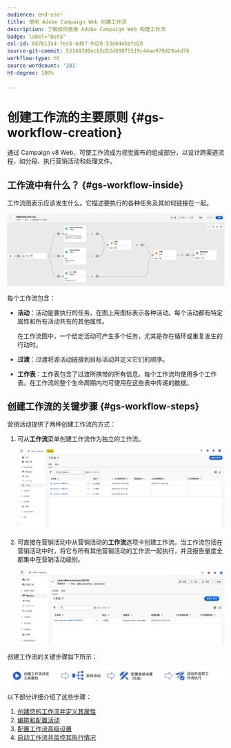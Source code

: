 ```yaml
---
audience: end-user
title: 使用 Adobe Campaign Web 创建工作流
description: 了解如何使用 Adobe Campaign Web 构建工作流
badge: label="Beta"
exl-id: 687b13a4-7ec8-4d07-9d20-53eb4ebefd28
source-git-commit: 53148300ecb5d52d89875519c44ae979d29a4d76
workflow-type: ht
source-wordcount: '281'
ht-degree: 100%

---
```



# 创建工作流的主要原则 {#gs-workflow-creation}

通过 Campaign v8 Web，可使工作流成为视觉画布的组成部分，以设计跨渠道流程，如分段、执行营销活动和处理文件。


## 工作流中有什么？ {#gs-workflow-inside}

工作流图表示应该发生什么。它描述要执行的各种任务及其如何链接在一起。

![](assets/workflow-example.png)

每个工作流包含：

* **活动**：活动是要执行的任务。在图上用图标表示各种活动。每个活动都有特定属性和所有活动共有的其他属性。

  在工作流图中，一个给定活动可产生多个任务，尤其是存在循环或重复发生的行动时。

* **过渡**：过渡将源活动链接到目标活动并定义它们的顺序。

* **工作表**：工作表包含了过渡所携带的所有信息。每个工作流均使用多个工作表。在工作流的整个生命周期内均可使用在这些表中传递的数据。

## 创建工作流的关键步骤 {#gs-workflow-steps}


营销活动提供了两种创建工作流的方式：

1. 可从&#x200B;**工作流**&#x200B;菜单创建工作流作为独立的工作流。

   ![](assets/create-a-standalone-wf.png)

1. 可直接在营销活动中从营销活动的&#x200B;**工作流**&#x200B;选项卡创建工作流。当工作流包括在营销活动中时，将它与所有其他营销活动的工作流一起执行，并且报告量度全都集中在营销活动级别。

   ![](assets/create-a-wf-from-a-campaign.png)


创建工作流的关键步骤如下所示：

![](assets/workflow-creation-process.png)

以下部分详细介绍了这些步骤：

1. [创建您的工作流并定义其属性](create-workflow.md)
1. [编排和配置活动](orchestrate-activities.md)
1. [配置工作流高级设置](workflow-settings.md)
1. [启动工作流并监控其执行情况](start-monitor-workflows.md)

